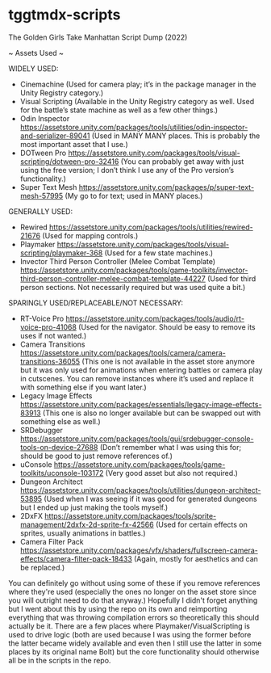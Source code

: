 # tggtmdx-scripts
The Golden Girls Take Manhattan Script Dump (2022)

~ Assets Used ~

WIDELY USED:
- Cinemachine (Used for camera play; it’s in the package manager in the Unity Registry category.)
- Visual Scripting (Available in the Unity Registry category as well. Used for the battle’s state machine as well as a few other things.)
- Odin Inspector https://assetstore.unity.com/packages/tools/utilities/odin-inspector-and-serializer-89041 (Used in MANY MANY places. This is probably the most important asset that I use.)
- DOTween Pro https://assetstore.unity.com/packages/tools/visual-scripting/dotween-pro-32416 (You can probably get away with just using the free version; I don’t think I use any of the Pro version’s functionality.)
- Super Text Mesh https://assetstore.unity.com/packages/p/super-text-mesh-57995 (My go to for text; used in MANY places.)

GENERALLY USED:
- Rewired https://assetstore.unity.com/packages/tools/utilities/rewired-21676 (Used for mapping controls.)
- Playmaker https://assetstore.unity.com/packages/tools/visual-scripting/playmaker-368 (Used for a few state machines.)
- Invector Third Person Controller (Melee Combat Template) https://assetstore.unity.com/packages/tools/game-toolkits/invector-third-person-controller-melee-combat-template-44227 (Used for third person sections. Not necessarily required but was used quite a bit.)

SPARINGLY USED/REPLACEABLE/NOT NECESSARY:
- RT-Voice Pro https://assetstore.unity.com/packages/tools/audio/rt-voice-pro-41068 (Used for the navigator. Should be easy to remove its uses if not wanted.)
- Camera Transitions https://assetstore.unity.com/packages/tools/camera/camera-transitions-36055 (This one is not available in the asset store anymore but it was only used for animations when entering battles or camera play in cutscenes. You can remove instances where it’s used and replace it with something else if you want later.)
- Legacy Image Effects https://assetstore.unity.com/packages/essentials/legacy-image-effects-83913 (This one is also no longer available but can be swapped out with something else as well.)
- SRDebugger https://assetstore.unity.com/packages/tools/gui/srdebugger-console-tools-on-device-27688 (Don’t remember what I was using this for; should be good to just remove references of.)
- uConsole https://assetstore.unity.com/packages/tools/game-toolkits/uconsole-103172 (Very good asset but also not required.)
- Dungeon Architect https://assetstore.unity.com/packages/tools/utilities/dungeon-architect-53895 (Used when I was seeing if it was good for generated dungeons but I ended up just making the tools myself.)
- 2DxFX https://assetstore.unity.com/packages/tools/sprite-management/2dxfx-2d-sprite-fx-42566 (Used for certain effects on sprites, usually animations in battles.)
- Camera Filter Pack https://assetstore.unity.com/packages/vfx/shaders/fullscreen-camera-effects/camera-filter-pack-18433 (Again, mostly for aesthetics and can be replaced.)

You can definitely go without using some of these if you remove references where they're used (especially the ones no longer on the asset store since you will outright need to do that anyway.)
Hopefully I didn't forget anything but I went about this by using the repo on its own and reimporting everything that was throwing compilation errors so theoretically this should actually be it.
There are a few places where Playmaker/VisualScripting is used to drive logic (both are used because I was using the former before the latter became widely available and even then I still use the latter in some places by its original name Bolt) but the core functionality should otherwise all be in the scripts in the repo.
